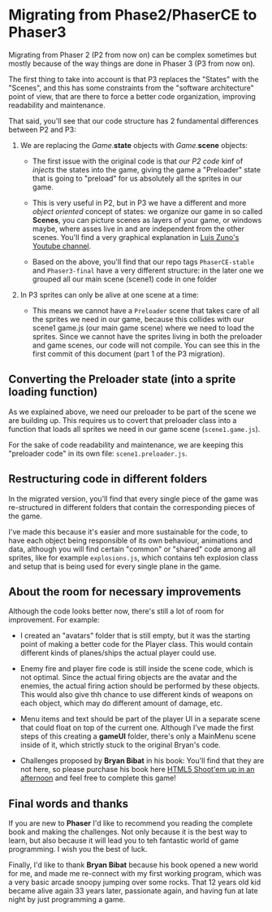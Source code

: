 # Migrating from Phase2/PhaserCE to Phaser3

Migrating from Phaser 2 (P2 from now on) can be complex sometimes but mostly because of the way things are done in Phaser 3 (P3 from now on).

The first thing to take into account is that P3 replaces the "States" with the "Scenes", and this has some constraints from the "software architecture" point of view, that are there to force a better code organization, improving readability and maintenance.

That said, you'll see that our code structure has 2 fundamental differences between P2 and P3:

1. We are replacing the _Game_.**state** objects with _Game_.**scene** objects:

   - The first issue with the original code is that _our P2 code_ kinf of _injects_ the states into the game, giving the game a "Preloader" state that is going to "preload" for us absolutely all the sprites in our game.

   - This is very useful in P2, but in P3 we have a different and more _object oriented_ concept of states: we organize our game in so called **Scenes**, you can picture scenes as layers of your game, or windows maybe, where asses live in and are independent from the other scenes. You'll find a very graphical explanation in [Luis Zuno's Youtube channel](https://youtu.be/gFXx7lgxK9A).

   - Based on the above, you'll find that our repo tags `PhaserCE-stable` and `Phaser3-final` have a very different structure: in the later one we grouped all our main scene (scene1) code in one folder

2. In P3 sprites can only be alive at one scene at a time:

   - This means we cannot have a `Preloader` scene that takes care of all the sprites we need in our game, because this collides with our scene1 game.js (our main game scene) where we need to load the sprites. Since we cannot have the sprites living in both the preloader and game scenes, our code will not compile. You can see this in the first commit of this document (part 1 of the P3 migration).

## Converting the Preloader state (into a sprite loading function)

As we explained above, we need our preloader to be part of the scene we are building up. This requires us to covert that preloader class into a function that loads all sprites we need in our game scene (`scene1.game.js`).

For the sake of code readability and maintenance, we are keeping this "preloader code" in its own file: `scene1.preloader.js`.

## Restructuring code in different folders

In the migrated version, you'll find that every single piece of the game was re-structured in different folders that contain the corresponding pieces of the game.

I've made this because it's easier and more sustainable for the code, to have each object being responsible of its own behaviour, animations and data, although you will find certain "common" or "shared" code among all sprites, like for example `explosions.js`, which contains teh explosion class and setup that is being used for every single plane in the game.

## About the room for necessary improvements

Although the code looks better now, there's still a lot of room for improvement. For example:

- I created an "avatars" folder that is still empty, but it was the starting point of making a better code for the Player class. This would contain different kinds of planes/ships the actual player could use.

- Enemy fire and player fire code is still inside the scene code, which is not optimal. Since the actual firing objects are the avatar and the enemies, the actual firing action should be performed by these objects. This would also give thh chance to use different kinds of weapons on each object, which may do different amount of damage, etc.

- Menu items and text should be part of the player UI in a separate scene that could float on top of the current one. Although I've made the first steps of this creating a **gameUI** folder, there's only a MainMenu scene inside of it, which strictly stuck to the original Bryan's code.

- Challenges proposed by **Bryan Bibat** in his book: You'll find that they are not here, so please purchase his book here [HTML5 Shoot'em up in an afternoon](https://leanpub.com/html5shootemupinanafternoon/read) and feel free to complete this game!

## Final words and thanks

If you are new to **Phaser** I'd like to recommend you reading the complete book and making the challenges. Not only because it is the best way to learn, but also because it will lead you to teh fantastic world of game programming. I wish you the best of luck.

Finally, I'd like to thank **Bryan Bibat** because his book opened a new world for me, and made me re-connect with my first working program, which was a very basic arcade snoopy jumping over some rocks. That 12 years old kid became alive again 33 years later, passionate again, and having fun at late night by just programming a game.
